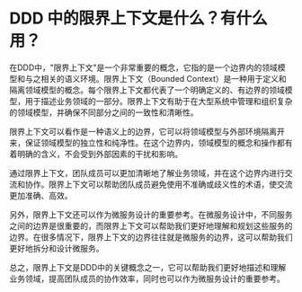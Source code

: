 # DDD 中的限界上下文是什么？有什么用？

在DDD中，"限界上下文"是一个非常重要的概念，它指的是一个边界内的领域模型和与之相关的语义环境。限界上下文（Bounded Context）是一种用于定义和隔离领域模型的概念。每个限界上下文都代表了一个明确定义的、有边界的领域模型，用于描述业务领域的一部分。限界上下文有助于在大型系统中管理和组织复杂的领域模型，并确保不同部分之间的一致性和清晰性。

限界上下文可以看作是一种语义上的边界，它可以将领域模型与外部环境隔离开来，保证领域模型的独立性和纯净性。在这个边界内，领域模型的概念和操作都有着明确的含义，不会受到外部因素的干扰和影响。

通过限界上下文，团队成员可以更加清晰地了解业务领域，并在这个边界内进行交流和协作。限界上下文可以帮助团队成员避免使用不准确或歧义性的术语，使交流更加准确、高效。

另外，限界上下文还可以作为微服务设计的重要参考。在微服务设计中，不同服务之间的边界是很重要的，而限界上下文可以帮助我们更好地理解和规划这些服务的边界。在很多情况下，限界上下文的边界往往就是微服务的边界，这可以帮助我们更好地拆分和设计微服务。

总之，限界上下文是DDD中的关键概念之一，它可以帮助我们更好地描述和理解业务领域，提高团队成员的协作效率，同时也可以作为微服务设计的重要参考。
